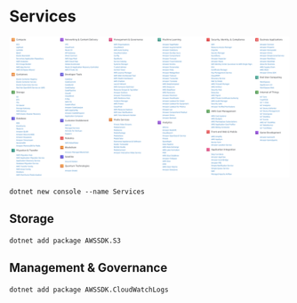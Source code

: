 # Services

![Alt Text](AWS.png)

```
dotnet new console --name Services
```

## Storage
```
dotnet add package AWSSDK.S3
```
## Management & Governance
```
dotnet add package AWSSDK.CloudWatchLogs
```